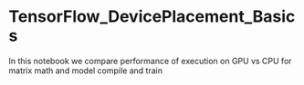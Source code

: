 # TensorFlow_DevicePlacement_Basics
In this notebook we compare performance of execution on GPU vs CPU for matrix math and model compile and train
